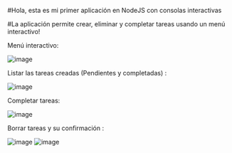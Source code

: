 #Hola, esta es mi primer aplicación en NodeJS con consolas interactivas


#La aplicación permite crear, eliminar y completar tareas usando un menú interactivo!


Menú interactivo: 


![image](https://user-images.githubusercontent.com/92930895/229622271-bd0c8b0d-9e1b-4613-9ad2-565631d68697.png)


Listar las tareas creadas (Pendientes y completadas) :

![image](https://user-images.githubusercontent.com/92930895/229929558-42a24a0f-b527-4977-acc3-7b9fa1023f0e.png)


Completar tareas:

![image](https://user-images.githubusercontent.com/92930895/229929631-48a5026f-0e35-4d3d-9501-48cb87d727d2.png)

Borrar tareas y su confirmación : 


![image](https://user-images.githubusercontent.com/92930895/229929792-e6046b6a-2ce6-46d4-b83d-d99ca4878732.png)
![image](https://user-images.githubusercontent.com/92930895/229929856-610af019-c11b-4092-be84-1d779c14cdfd.png)

